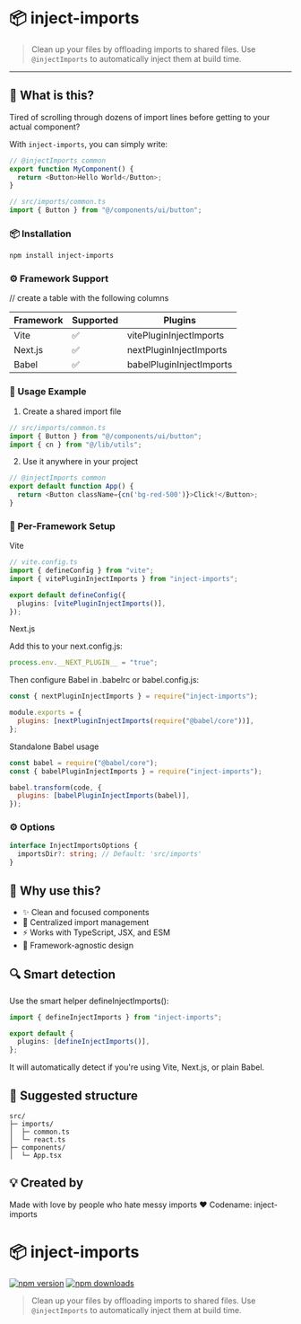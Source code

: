 # 📦 inject-imports

> Clean up your files by offloading imports to shared files. Use `@injectImports` to automatically inject them at build time.

---

## 🚀 What is this?

Tired of scrolling through dozens of import lines before getting to your actual component?

With `inject-imports`, you can simply write:

```ts
// @injectImports common
export function MyComponent() {
  return <Button>Hello World</Button>;
}
```

```ts
// src/imports/common.ts
import { Button } from "@/components/ui/button";
```

### 📦 Installation

```bash
npm install inject-imports

```

### ⚙️ Framework Support

// create a table with the following columns

| Framework | Supported | Plugins                  |
| --------- | --------- | ------------------------ |
| Vite      | ✅        | vitePluginInjectImports  |
| Next.js   | ✅        | nextPluginInjectImports  |
| Babel     | ✅        | babelPluginInjectImports |

### 🧪 Usage Example

1. Create a shared import file

```ts
// src/imports/common.ts
import { Button } from "@/components/ui/button";
import { cn } from "@/lib/utils";
```

2. Use it anywhere in your project

```ts
// @injectImports common
export default function App() {
  return <Button className={cn('bg-red-500')}>Click!</Button>;
}
```

### 🔌 Per-Framework Setup

Vite

```ts
// vite.config.ts
import { defineConfig } from "vite";
import { vitePluginInjectImports } from "inject-imports";

export default defineConfig({
  plugins: [vitePluginInjectImports()],
});
```

Next.js

Add this to your next.config.js:

```js
process.env.__NEXT_PLUGIN__ = "true";
```

Then configure Babel in .babelrc or babel.config.js:

```js
const { nextPluginInjectImports } = require("inject-imports");

module.exports = {
  plugins: [nextPluginInjectImports(require("@babel/core"))],
};
```

Standalone Babel usage

```js
const babel = require("@babel/core");
const { babelPluginInjectImports } = require("inject-imports");

babel.transform(code, {
  plugins: [babelPluginInjectImports(babel)],
});
```

### ⚙️ Options

```ts
interface InjectImportsOptions {
  importsDir?: string; // Default: 'src/imports'
}
```

## 🧠 Why use this?

- ✨ Clean and focused components
- 📁 Centralized import management
- ⚡ Works with TypeScript, JSX, and ESM
- 🔧 Framework-agnostic design

## 🔍 Smart detection

Use the smart helper defineInjectImports():

```ts
import { defineInjectImports } from "inject-imports";

export default {
  plugins: [defineInjectImports()],
};
```

It will automatically detect if you're using Vite, Next.js, or plain Babel.

## 📂 Suggested structure

```
src/
├─ imports/
│  ├─ common.ts
│  └─ react.ts
├─ components/
│  └─ App.tsx
```

## 💡 Created by

Made with love by people who hate messy imports ❤️
Codename: inject-imports

# 📦 inject-imports

[![npm version](https://img.shields.io/npm/v/inject-imports.svg?style=flat-square)](https://www.npmjs.com/package/inject-imports)
[![npm downloads](https://img.shields.io/npm/dm/inject-imports.svg?style=flat-square)](https://www.npmjs.com/package/inject-imports)

> Clean up your files by offloading imports to shared files. Use `@injectImports` to automatically inject them at build time.
